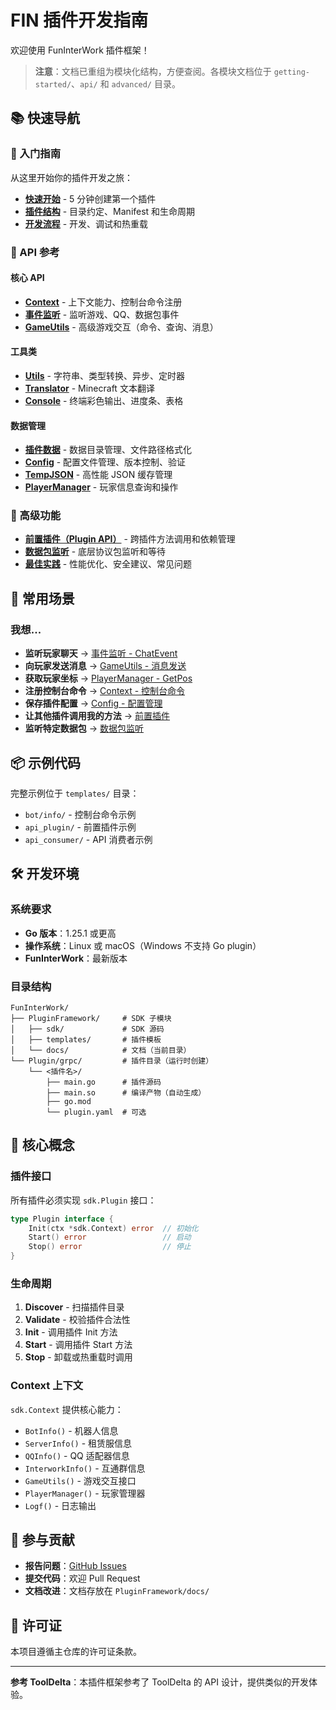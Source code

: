 # FIN 插件开发指南

欢迎使用 FunInterWork 插件框架！

> **注意**：文档已重组为模块化结构，方便查阅。各模块文档位于 `getting-started/`、`api/` 和 `advanced/` 目录。

## 📚 快速导航

### 🚀 入门指南

从这里开始你的插件开发之旅：

- **[快速开始](getting-started/quickstart.md)** - 5 分钟创建第一个插件
- **[插件结构](getting-started/plugin-structure.md)** - 目录约定、Manifest 和生命周期
- **[开发流程](getting-started/development-workflow.md)** - 开发、调试和热重载

### 📖 API 参考

#### 核心 API

- **[Context](api/context.md)** - 上下文能力、控制台命令注册
- **[事件监听](api/events.md)** - 监听游戏、QQ、数据包事件
- **[GameUtils](api/game-utils.md)** - 高级游戏交互（命令、查询、消息）

#### 工具类

- **[Utils](api/utils.md)** - 字符串、类型转换、异步、定时器
- **[Translator](api/translator.md)** - Minecraft 文本翻译
- **[Console](api/console.md)** - 终端彩色输出、进度条、表格

#### 数据管理

- **[插件数据](api/data-management.md)** - 数据目录管理、文件路径格式化
- **[Config](api/config.md)** - 配置文件管理、版本控制、验证
- **[TempJSON](api/tempjson.md)** - 高性能 JSON 缓存管理
- **[PlayerManager](api/player-manager.md)** - 玩家信息查询和操作

### 🔧 高级功能

- **[前置插件（Plugin API）](advanced/plugin-api.md)** - 跨插件方法调用和依赖管理
- **[数据包监听](advanced/packet-listener.md)** - 底层协议包监听和等待
- **[最佳实践](advanced/best-practices.md)** - 性能优化、安全建议、常见问题

## 🎯 常用场景

### 我想...

- **监听玩家聊天** → [事件监听 - ChatEvent](api/events.md#chatvent)
- **向玩家发送消息** → [GameUtils - 消息发送](api/game-utils.md#消息发送方法)
- **获取玩家坐标** → [PlayerManager - GetPos](api/player-manager.md#getpos)
- **注册控制台命令** → [Context - 控制台命令](api/context.md#控制台命令)
- **保存插件配置** → [Config - 配置管理](api/config.md)
- **让其他插件调用我的方法** → [前置插件](advanced/plugin-api.md)
- **监听特定数据包** → [数据包监听](advanced/packet-listener.md)

## 📦 示例代码

完整示例位于 `templates/` 目录：

- `bot/info/` - 控制台命令示例
- `api_plugin/` - 前置插件示例
- `api_consumer/` - API 消费者示例

## 🛠️ 开发环境

### 系统要求

- **Go 版本**：1.25.1 或更高
- **操作系统**：Linux 或 macOS（Windows 不支持 Go plugin）
- **FunInterWork**：最新版本

### 目录结构

```
FunInterWork/
├── PluginFramework/     # SDK 子模块
│   ├── sdk/             # SDK 源码
│   ├── templates/       # 插件模板
│   └── docs/            # 文档（当前目录）
└── Plugin/grpc/         # 插件目录（运行时创建）
    └── <插件名>/
        ├── main.go      # 插件源码
        ├── main.so      # 编译产物（自动生成）
        ├── go.mod
        └── plugin.yaml  # 可选
```

## 📝 核心概念

### 插件接口

所有插件必须实现 `sdk.Plugin` 接口：

```go
type Plugin interface {
    Init(ctx *sdk.Context) error  // 初始化
    Start() error                 // 启动
    Stop() error                  // 停止
}
```

### 生命周期

1. **Discover** - 扫描插件目录
2. **Validate** - 校验插件合法性
3. **Init** - 调用插件 Init 方法
4. **Start** - 调用插件 Start 方法
5. **Stop** - 卸载或热重载时调用

### Context 上下文

`sdk.Context` 提供核心能力：

- `BotInfo()` - 机器人信息
- `ServerInfo()` - 租赁服信息
- `QQInfo()` - QQ 适配器信息
- `InterworkInfo()` - 互通群信息
- `GameUtils()` - 游戏交互接口
- `PlayerManager()` - 玩家管理器
- `Logf()` - 日志输出

## 🤝 参与贡献

- **报告问题**：[GitHub Issues](https://github.com/Yeah114/FunInterwork/issues)
- **提交代码**：欢迎 Pull Request
- **文档改进**：文档存放在 `PluginFramework/docs/`

## 📄 许可证

本项目遵循主仓库的许可证条款。

---

**参考 ToolDelta**：本插件框架参考了 ToolDelta 的 API 设计，提供类似的开发体验。
